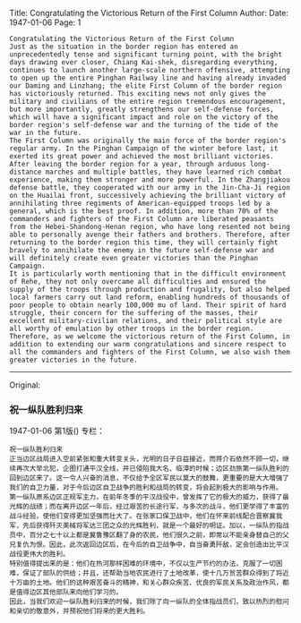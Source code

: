 Title: Congratulating the Victorious Return of the First Column
Author:
Date: 1947-01-06
Page: 1

    Congratulating the Victorious Return of the First Column
    Just as the situation in the border region has entered an unprecedentedly tense and significant turning point, with the bright days drawing ever closer, Chiang Kai-shek, disregarding everything, continues to launch another large-scale northern offensive, attempting to open up the entire Pinghan Railway line and having already invaded our Daming and Linzhang; the elite First Column of the border region has victoriously returned. This exciting news not only gives the military and civilians of the entire region tremendous encouragement, but more importantly, greatly strengthens our self-defense forces, which will have a significant impact and role on the victory of the border region's self-defense war and the turning of the tide of the war in the future.
    The First Column was originally the main force of the border region's regular army. In the Pinghan Campaign of the winter before last, it exerted its great power and achieved the most brilliant victories. After leaving the border region for a year, through arduous long-distance marches and multiple battles, they have learned rich combat experience, making them stronger and more powerful. In the Zhangjiakou defense battle, they cooperated with our army in the Jin-Cha-Ji region on the Huailai front, successively achieving the brilliant victory of annihilating three regiments of American-equipped troops led by a general, which is the best proof. In addition, more than 70% of the commanders and fighters of the First Column are liberated peasants from the Hebei-Shandong-Henan region, who have long resented not being able to personally avenge their fathers and brothers. Therefore, after returning to the border region this time, they will certainly fight bravely to annihilate the enemy in the future self-defense war and will definitely create even greater victories than the Pinghan Campaign.
    It is particularly worth mentioning that in the difficult environment of Rehe, they not only overcame all difficulties and ensured the supply of the troops through production and frugality, but also helped local farmers carry out land reform, enabling hundreds of thousands of poor people to obtain nearly 100,000 mu of land. Their spirit of hard struggle, their concern for the suffering of the masses, their excellent military-civilian relations, and their political style are all worthy of emulation by other troops in the border region.
    Therefore, as we welcome the victorious return of the First Column, in addition to extending our warm congratulations and sincere respect to all the commanders and fighters of the First Column, we also wish them greater victories in the future.



<hr /> 

Original: 


### 祝一纵队胜利归来

1947-01-06
第1版()
专栏：

    祝一纵队胜利归来
    正当边区战局进入空前紧张和重大转变关头，光明的日子日益接近，而蒋介石依然不顾一切，继续再次大举北犯，企图打通平汉全线，并已侵陷我大名、临漳的时候；边区劲旅第一纵队胜利的回到边区来了。这一令人兴奋的消息，不仅给予全区军民以莫大的鼓舞，更重要的是大大增强了我们的自卫力量，对于今后边区自卫战争的胜利和战局的转变，将会起到极大的影响与作用。
    第一纵队原系边区正规军主力，在前年冬季的平汉战役中，曾发挥了它的极大的威力，获得了最光辉的战绩；而在离开边区一年后，经过艰苦的长途行军，与多次的战斗，他们更学得了丰富的战斗经验，使他们变得更加坚强而壮大了。在张家口保卫战中，他们在怀来前线配合晋察冀我军，先后获得歼灭美械将军达三团之众的光辉胜利，就是一个最好的明证。加以，一纵队的指战员中，百分之七十以上都是冀鲁豫区翻了身的农民，他们很久之前，即常以不能亲身替自己的父兄复仇为恨。因此，此次返回边区后，在今后的自卫战争中，自当奋勇歼敌，定会创造出比平汉战役更伟大的胜利。
    特别值得提出来的是：他们在热河那样困难的环境中，不仅以生产节约的办法，克服了一切困难，保证了部队的供给；并且，还帮助当地农民进行了土地改革，使十几万贫苦群众得到了将近十万亩的土地。他们的这种艰苦奋斗的精神，和关心群众疾苦、优良的军民关系及政治作风，都是值得边区其他部队来向他们学习的。
    因此，当我们欢迎一纵队胜利归来的时候，我们除了向一纵队的全体指战员们，致以热烈的慰问和亲切的敬意外，并预祝他们将来的更大胜利。
